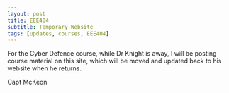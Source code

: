 ```yaml
---
layout: post
title: EEE404
subtitle: Temporary Website
tags: [updates, courses, EEE404]
---
```


For the Cyber Defence course, while Dr Knight is away, I will be posting course material on this site, which will be moved and updated back to his website when he returns.

Capt McKeon
